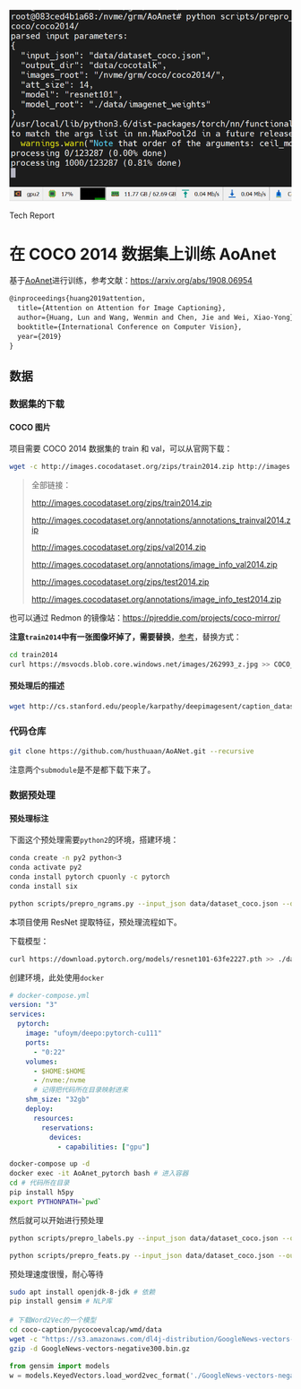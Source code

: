 ![image-20211230200448872](media/AoAnet/image-20211230200448872.png)

Tech Report

# 在 COCO 2014 数据集上训练 AoAnet

基于[AoAnet](https://github.com/husthuaan/AoANet)进行训练，参考文献：https://arxiv.org/abs/1908.06954

```tex
@inproceedings{huang2019attention,
  title={Attention on Attention for Image Captioning},
  author={Huang, Lun and Wang, Wenmin and Chen, Jie and Wei, Xiao-Yong},
  booktitle={International Conference on Computer Vision},
  year={2019}
}
```

## 数据

### 数据集的下载

#### COCO 图片

项目需要 COCO 2014 数据集的 train 和 val，可以从官网下载：

```bash
wget -c http://images.cocodataset.org/zips/train2014.zip http://images.cocodataset.org/annotations/image_info_val2014.zip
```

> 全部链接：
>
> http://images.cocodataset.org/zips/train2014.zip
>
> http://images.cocodataset.org/annotations/annotations_trainval2014.zip
>
> http://images.cocodataset.org/zips/val2014.zip
>
> http://images.cocodataset.org/annotations/image_info_val2014.zip
>
> http://images.cocodataset.org/zips/test2014.zip
>
> http://images.cocodataset.org/annotations/image_info_test2014.zip

也可以通过 Redmon 的镜像站：https://pjreddie.com/projects/coco-mirror/

**注意`train2014`中有一张图像坏掉了，需要替换**，[参考](https://github.com/karpathy/neuraltalk2/issues/4)，替换方式：

```bash
cd train2014
curl https://msvocds.blob.core.windows.net/images/262993_z.jpg >> COCO_train2014_000000167126.jpg
```

#### 预处理后的描述

```bash
wget http://cs.stanford.edu/people/karpathy/deepimagesent/caption_datasets.zip
```

### 代码仓库

```bash
git clone https://github.com/husthuaan/AoANet.git --recursive
```

注意两个`submodule`是不是都下载下来了。

### 数据预处理

#### 预处理标注

下面这个预处理需要`python2`的环境，搭建环境：

```bash
conda create -n py2 python<3
conda activate py2
conda install pytorch cpuonly -c pytorch
conda install six
```

```bash
python scripts/prepro_ngrams.py --input_json data/dataset_coco.json --dict_json data/cocotalk.json --output_pkl data/coco-train --split train
```

本项目使用 ResNet 提取特征，预处理流程如下。

下载模型：

```bash
curl https://download.pytorch.org/models/resnet101-63fe2227.pth >> ./data/imagenet_weights/resnet101.pth
```

创建环境，此处使用`docker`

```yaml
# docker-compose.yml
version: "3"
services:
  pytorch:
    image: "ufoym/deepo:pytorch-cu111"
    ports:
      - "0:22"
    volumes:
      - $HOME:$HOME
      - /nvme:/nvme
      # 记得把代码所在目录映射进来
    shm_size: "32gb"
    deploy:
      resources:
        reservations:
          devices:
            - capabilities: ["gpu"]
```

```bash
docker-compose up -d
docker exec -it AoAnet_pytorch bash # 进入容器
cd # 代码所在目录
pip install h5py
export PYTHONPATH=`pwd`
```

然后就可以开始进行预处理

```bash
python scripts/prepro_labels.py --input_json data/dataset_coco.json --output_json data/cocotalk.json --output_h5 data/cocotalk
```

```bash
python scripts/prepro_feats.py --input_json data/dataset_coco.json --output_dir data/cocotalk --images_root $IMAGE_ROOT
```

预处理速度很慢，耐心等待

```bash
sudo apt install openjdk-8-jdk # 依赖
pip install gensim # NLP库

# 下载Word2Vec的一个模型
cd coco-caption/pycocoevalcap/wmd/data
wget -c "https://s3.amazonaws.com/dl4j-distribution/GoogleNews-vectors-negative300.bin.gz"
gzip -d GoogleNews-vectors-negative300.bin.gz
```

```python
from gensim import models
w = models.KeyedVectors.load_word2vec_format('./GoogleNews-vectors-negative300.bin', binary=True)
```
